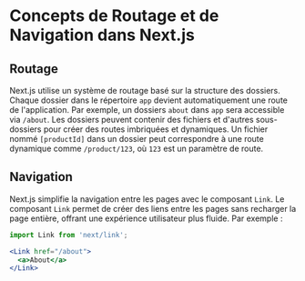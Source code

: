 # Concepts de Routage et de Navigation dans Next.js

## Routage

Next.js utilise un système de routage basé sur la structure des dossiers. Chaque dossier dans le répertoire `app` devient automatiquement une route de l'application. Par exemple, un dossiers `about` dans `app` sera accessible via `/about`. Les dossiers peuvent contenir des fichiers et d'autres sous-dossiers pour créer des routes imbriquées et dynamiques. Un fichier nommé `[productId]` dans un dossier peut correspondre à une route dynamique comme `/product/123`, où `123` est un paramètre de route.

## Navigation

Next.js simplifie la navigation entre les pages avec le composant `Link`. Le composant `Link` permet de créer des liens entre les pages sans recharger la page entière, offrant une expérience utilisateur plus fluide. Par exemple :

```jsx
import Link from 'next/link';

<Link href="/about">
  <a>About</a>
</Link>
